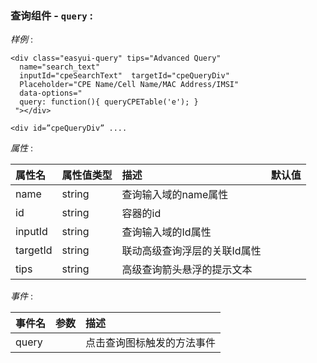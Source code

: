 ### 查询组件 - `query` :


*样例* :  

    <div class="easyui-query" tips="Advanced Query"
      name="search_text"
      inputId="cpeSearchText"  targetId="cpeQueryDiv"
      Placeholder="CPE Name/Cell Name/MAC Address/IMSI"
      data-options="
      query: function(){ queryCPETable('e'); }
     "></div>

    <div id=”cpeQueryDiv” ....

*属性* :  

| 属性名 | 属性值类型 | 描述 | 默认值 |
| :------------- | :------------- | :------------- | :------------- |
| name | string | 查询输入域的name属性 |
| id | string | 容器的id |
| inputId | string | 查询输入域的Id属性 |
| targetId | string | 联动高级查询浮层的关联Id属性 |
| tips | string | 高级查询箭头悬浮的提示文本 |

*事件* :  

| 事件名     | 参数     | 描述     |
| :------------- | :------------- | :------------- |
| query       |        | 点击查询图标触发的方法事件       |
